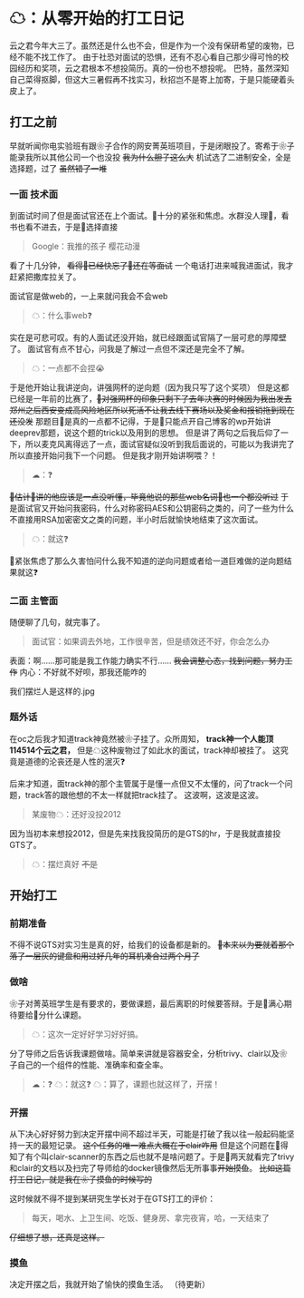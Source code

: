 # ☁：从零开始的打工日记

云之君今年大三了。虽然还是什么也不会，但是作为一个没有保研希望的废物，已经不能不找工作了。
由于社恐对面试的恐惧，还有不忍心看自己那少得可怜的校园经历和奖项，云之君根本不想投简历。真的一份也不想投呢。
巴特，虽然深知自己菜得抠脚，但这大三暑假再不找实习，秋招岂不是寄上加寄，于是只能硬着头皮上了。

## 打工之前

早就听闻你电实验班有跟❀子合作的网安菁英班项目，于是闭眼投了。寄希于❀子能录我所以其他公司一个也没投 ~~我为什么胆子这么大~~ 
机试选了二进制安全，全是选择题，过了 ~~虽然错了一堆~~

### 一面 技术面

到面试时间了但是面试官还在上个面试。👴十分的紧张和焦虑。水群没人理👴，看书也看不进去，于是👴选择直接

> Google：我推的孩子 樱花动漫

看了十几分钟， ~~看得👴已经快忘了👴还在等面试~~ 一个电话打进来喊我进面试，我才赶紧把撒库拉关了。

面试官是做web的，一上来就问我会不会web

> ☁：什么事web❓

实在是可悲可叹。有的人面试还没开始，就已经跟面试官隔了一层可悲的厚障壁了。
面试官有点不甘心，问我是了解过一点但不深还是完全不了解。

> ☁：一点都不会捏😭

于是他开始让我讲逆向，讲强网杯的逆向题（因为我只写了这个奖项）
但是这都已经是一年前的比赛了，~~👴对强网杯的印象只剩下了去年决赛的时候因为我出发去郑州之后西安变成高风险地区所以死活不让我去线下赛场以及奖金和报销拖到现在还没发~~ 那题目👴是真的一点都不记得，于是👴只能点开自己博客的wp开始讲deeprev那题，说这个题的trick以及用到的思想。
但是讲了两句之后我后仰了一下，所以麦克风离得远了一点，面试官疑似没听到我后面说的，可能以为我讲完了所以直接开始问我下一个问题。
但是我才刚开始讲啊喂？！

> ☁：❓

~~👴估计👴讲的他应该是一点没听懂，毕竟他说的那些web名词👴也一个都没听过~~ 于是面试官又开始问我密码，什么对称密码AES和公钥密码之类的，问了一些为什么不直接用RSA加密密文之类的问题，半小时后就愉快地结束了这次面试。

> ☁：就这❓

👴紧张焦虑了那么久害怕问什么我不知道的逆向问题或者给一道巨难做的逆向题结果就这❓

### 二面 主管面

随便聊了几句，就完事了。

> 面试官：如果调去外地，工作很辛苦，但是绩效还不好，你会怎么办

表面：啊……那可能是我工作能力确实不行…… ~~我会调整心态，找到问题，努力工作~~
内心：不好就不好呗，那我还能咋的

我们摆烂人是这样的.jpg

### 题外话

在oc之后我才知道track神竟然被❀子挂了。众所周知， **track神一个人能顶114514个云之君，** 但是☁这种废物过了如此水的面试，track神却被挂了。
这究竟是道德的沦丧还是人性的泯灭❓

后来才知道，面track神的那个主管属于是懂一点但又不太懂的，问了track一个问题，track答的跟他想的不太一样就把track挂了。
这波啊，这波是这波。

> 某废物☁：还好没投2012

因为当初本来想投2012，但是先来找我投简历的是GTS的hr，于是我就直接投GTS了。

> ☁：摆烂真好 ~~不是~~

## 开始打工

### 前期准备

不得不说GTS对实习生是真的好，给我们的设备都是新的。 ~~👴本来以为要就着那个落了一层灰的键盘和用过好几年的耳机凑合过两个月了~~

### 做啥

❀子对菁英班学生是有要求的，要做课题，最后离职的时候要答辩。于是👴满心期待要给👴分什么课题。

> ☁：这次一定好好学习好好搞。

分了导师之后告诉我课题做啥。简单来讲就是容器安全，分析trivy、clair以及❀子自己的一个组件的性能、准确率和查全率。

> ☁：❓
> ☁：就这❓
> ☁：算了，课题也就这样了，开摆！

### 开摆

从下决心好好努力到决定开摆中间不超过半天，可能是打破了我以往一般起码能坚持一天的最短记录。
~~这个任务的唯一难点大概在于clair咋用~~ 但是这个问题在👴得知了有个叫clair-scanner的东西之后也就不是啥问题了。于是👴两天就看完了trivy和clair的文档以及扫完了导师给的docker镜像然后无所事事~~开始摸鱼~~。
~~比如这篇打工日记，就是我在❀子摸鱼的时候写的~~

这时候就不得不提到某研究生学长对于在GTS打工的评价：

> 每天，喝水、上卫生间、吃饭、健身房、拿完夜宵，哈，一天结束了

~~仔细想了想，还真是这样。~~

### 摸鱼

决定开摆之后，我就开始了愉快的摸鱼生活。
（待更新）










